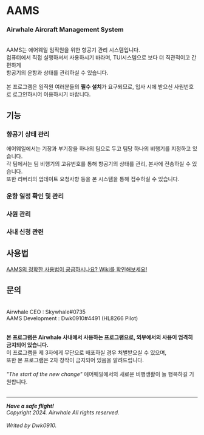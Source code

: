# AAMS
<h3> Airwhale Aircraft Management System </h3>
<br/>
AAMS는 에어웨일 임직원을 위한 항공기 관리 시스템입니다.<br/>
컴퓨터에서 직접 실행하셔서 사용하시기 바라며, TUI시스템으로 보다 더 직관적이고 간편하게<br/>
항공기의 운항과 상태를 관리하실 수 있습니다.<br/>
<br/>
본 프로그램은 임직원 여러분들의 <strong>필수 설치</strong>가 요구되므로, 입사 시에 받으신 사원번호로 로그인하시어 이용하시기 바랍니다.

## 기능
### 항공기 상태 관리
에어웨일에서는 기장과 부기장을 하나의 팀으로 두고 팀당 하나의 비행기를 지정하고 있습니다.<br/>
각 팀에서는 팀 비행기의 고유번호를 통해 항공기의 상태를 관리, 본사에 전송하실 수 있습니다.<br/>
또한 리버리의 업데이트 요청사항 등을 본 시스템을 통해 접수하실 수 있습니다.

### 운항 일정 확인 및 관리
### 사원 관리
### 사내 신청 관련

## 사용법
[AAMS의 정확한 사용법이 궁금하시나요? Wiki를 확인해보세요!](https://github.com/Dwk0910/AAMS/wiki)

## 문의
<br/>
Airwhale CEO : Skywhale#0735<br/>
AAMS Development : Dwk0910#4491 (HL8266 Pilot)
<br/><br/>

**본 프로그램은 Airwhale 사내에서 사용하는 프로그램으로, 외부에서의 사용이 엄격히 금지되어 있습니다.**<br/>
이 프로그램을 제 3자에게 무단으로 배포하실 경우 처벌받으실 수 있으며,<br/>
또한 본 프로그램은 2차 창작이 금지되어 있음을 알려드립니다.<br/>
<br/>*"The start of the new change"* 에어웨일에서의 새로운 비행생활이 늘 행복하길 기원합니다.
<br/><br/>

***

***Have a safe flight!***<br/>
*Copyright 2024. Airwhale All rights reserved.*<br/><br/>
*Writed by Dwk0910.*
